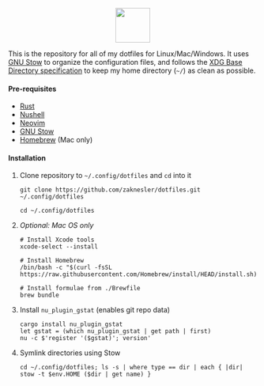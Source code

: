 <p align="center">
  <img height="70px" src="https://user-images.githubusercontent.com/7189795/222496059-5d1dfedb-3a0d-45d1-9b20-b364ab1ba7a5.svg" />
</p>

This is the repository for all of my dotfiles for Linux/Mac/Windows. It uses [GNU Stow](https://www.gnu.org/software/stow) to organize the configuration files, and follows the [XDG Base Directory specification](https://wiki.archlinux.org/index.php/XDG_Base_Directory) to keep my home directory (`~/`) as clean as possible.

#### Pre-requisites

- [Rust](https://rustup.rs)
- [Nushell](https://github.com/nushell/nushell?tab=readme-ov-file#installation)
- [Neovim](https://github.com/neovim/neovim)
- [GNU Stow](https://www.gnu.org/software/stow)
- [Homebrew](https://brew.sh) (Mac only)

#### Installation

1. Clone repository to `~/.config/dotfiles` and `cd` into it

    ```nushell
    git clone https://github.com/zaknesler/dotfiles.git ~/.config/dotfiles

    cd ~/.config/dotfiles
    ```

1. *Optional: Mac OS only*

    ```nushell
    # Install Xcode tools
    xcode-select --install

    # Install Homebrew
    /bin/bash -c "$(curl -fsSL https://raw.githubusercontent.com/Homebrew/install/HEAD/install.sh)"

    # Install formulae from ./Brewfile
    brew bundle
    ```

1. Install `nu_plugin_gstat` (enables git repo data)

    ```nushell
    cargo install nu_plugin_gstat
    let gstat = (which nu_plugin_gstat | get path | first)
    nu -c $'register '($gstat)'; version'
    ```

1. Symlink directories using Stow

    ```nushell
    cd ~/.config/dotfiles; ls -s | where type == dir | each { |dir| stow -t $env.HOME ($dir | get name) }
    ```
